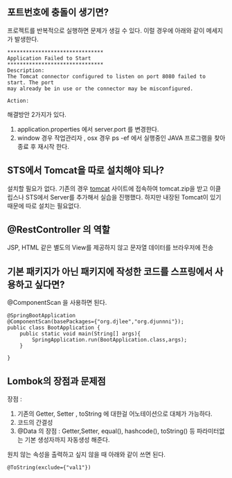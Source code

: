 ## 포트번호에 충돌이 생기면?

프로젝트를 반복적으로 실행하면 문제가 생길 수 있다.
이럴 경우에 아래와 같이 메세지가 발생한다.
~~~
*******************************
Application Failed to Start
*******************************
Description:
The Tomcat connector configured to listen on port 8080 failed to start. The port
may already be in use or the connector may be misconfigured.

Action:
~~~
해결방안 2가지가 있다.

1. application.properties 에서 server.port 를 변경한다.
2. window 경우 작업관리자 , osx 경우 ps -ef 에서 실행중인 JAVA 프로그램을 찾아 종료 후 재시작 한다.

## STS에서 Tomcat을 따로 설치해야 되나?

설치할 필요가 없다. 기존의 경우 [tomcat](http://tomcat.apache.org/"tomcat") 사이트에 접속하여 tomcat.zip을 받고 이클립스나 STS에서 Server를 추가해서 실습을 진행했다. 하지만 내장된 Tomcat이 있기때문에 따로 설치는 필요없다.

## @RestController 의 역할

JSP, HTML 같은 별도의 View를 제공하지 않고 문자열 데이터를 브라우저에 전송

## 기본 패키지가 아닌 패키지에 작성한 코드를 스프링에서 사용하고 싶다면?

@ComponentScan 을 사용하면 된다.
~~~
@SpringBootApplication
@ComponentScan(basePackages={"org.djlee","org.djunnni"});
public class BootApplication {
	public static void main(String[] args){
		SpringApplication.run(BootApplication.class,args);
	}

}
~~~

## Lombok의 장점과 문제점

장점 :

1. 기존의 Getter, Setter , toString 에 대한걸 어노테이션으로 대체가 가능하다.
2. 코드의 간결성
3. @Data 의 장점 : Getter,Setter, equal(), hashcode(), toString() 등 파라미터없는 기본 생성자까지 자동생성 해준다.

원치 않는 속성을 출력하고 싶지 않을 때 아래와 같이 쓰면 된다.
~~~
@ToString(exclude={"val1"}) 
~~~


